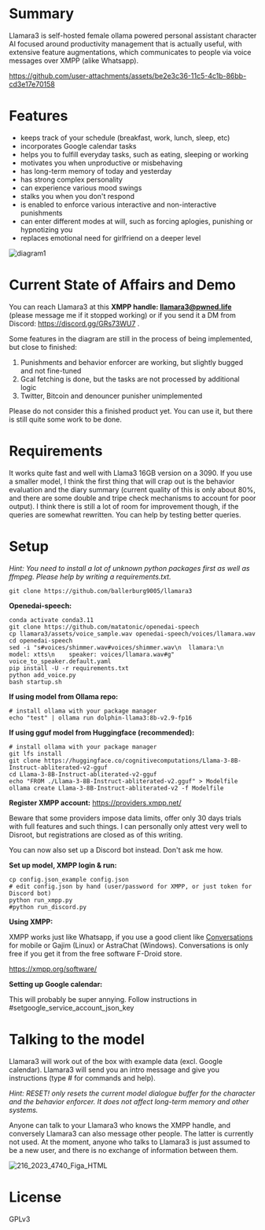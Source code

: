 Summary
=======

Llamara3 is self-hosted female ollama powered personal assistant character AI focused around productivity management that is actually useful, with extensive feature augmentations, which communicates to people via voice messages over XMPP (alike Whatsapp). 

https://github.com/user-attachments/assets/be2e3c36-11c5-4c1b-86bb-cd3e17e70158

Features
========

* keeps track of your schedule (breakfast, work, lunch, sleep, etc)
* incorporates Google calendar tasks
* helps you to fulfill everyday tasks, such as eating, sleeping or working
* motivates you when unproductive or misbehaving
* has long-term memory of today and yesterday
* has strong complex personality
* can experience various mood swings
* stalks you when you don't respond
* is enabled to enforce various interactive and non-interactive punishments
* can enter different modes at will, such as forcing aplogies, punishing or hypnotizing you
* replaces emotional need for girlfriend on a deeper level

![diagram1](https://github.com/user-attachments/assets/6d6f6c3d-66b7-4191-9baa-f16577ab8dba)

Current State of Affairs and Demo
=================================

You can reach Llamara3 at this **XMPP handle: llamara3@pwned.life** (please message me if it stopped working) or if you send it a DM from Discord: https://discord.gg/GRs73WU7 .

Some features in the diagram are still in the process of being implemented, but close to finished:

1. Punishments and behavior enforcer are working, but slightly bugged and not fine-tuned
2. Gcal fetching is done, but the tasks are not processed by additional logic
3. Twitter, Bitcoin and denouncer punisher unimplemented

Please do not consider this a finished product yet. You can use it, but there is still quite some work to be done.

Requirements
============

It works quite fast and well with Llama3 16GB version on a 3090. If you use a smaller model, I think the first thing that will crap out is the behavior evaluation and the diary summary (current quality of this is only about 80%, and there are some double and tripe check mechanisms to account for poor output). I think there is still a lot of room for improvement though, if the queries are somewhat rewritten. You can help by testing better queries.

Setup
=====

*Hint: You need to install a lot of unknown python packages first as well as ffmpeg. Please help by writing a requirements.txt.*

```
git clone https://github.com/ballerburg9005/llamara3
```

**Openedai-speech:**
```
conda activate conda3.11
git clone https://github.com/matatonic/openedai-speech
cp llamara3/assets/voice_sample.wav openedai-speech/voices/llamara.wav
cd openedai-speech
sed -i "s#voices/shimmer.wav#voices/shimmer.wav\n  llamara:\n    model: xtts\n    speaker: voices/llamara.wav#g" voice_to_speaker.default.yaml
pip install -U -r requirements.txt
python add_voice.py
bash startup.sh
```

**If using model from Ollama repo:**
```
# install ollama with your package manager
echo "test" | ollama run dolphin-llama3:8b-v2.9-fp16
```

**If using gguf model from Huggingface (recommended):**
```
# install ollama with your package manager
git lfs install
git clone https://huggingface.co/cognitivecomputations/Llama-3-8B-Instruct-abliterated-v2-gguf
cd Llama-3-8B-Instruct-abliterated-v2-gguf
echo "FROM ./Llama-3-8B-Instruct-abliterated-v2.gguf" > Modelfile
ollama create Llama-3-8B-Instruct-abliterated-v2 -f Modelfile
```

**Register XMPP account:** https://providers.xmpp.net/

Beware that some providers impose data limits, offer only 30 days trials with full features and such things. I can personally only attest very well to Disroot, but registrations are closed as of this writing.

You can now also set up a Discord bot instead. Don't ask me how.

**Set up model, XMPP login & run:**
```
cp config.json_example config.json
# edit config.json by hand (user/password for XMPP, or just token for Discord bot)
python run_xmpp.py
#python run_discord.py
```

**Using XMPP:**

XMPP works just like Whatsapp, if you use a good client like [Conversations](https://f-droid.org/packages/eu.siacs.conversations/) for mobile or Gajim (Linux) or AstraChat (Windows). Conversations is only free if you get it from the free software F-Droid store.

https://xmpp.org/software/

**Setting up Google calendar:**

This will probably be super annying. Follow instructions in #setgoogle_service_account_json_key

Talking to the model
====================

Llamara3 will work out of the box with example data (excl. Google calendar). Llamara3 will send you an intro message and give you instructions (type # for commands and help).

*Hint: RESET! only resets the current model dialogue buffer for the character and the behavior enforcer. It does not affect long-term memory and other systems.*

Anyone can talk to your Llamara3 who knows the XMPP handle, and conversely Llamara3 can also message other people. The latter is currently not used. At the moment, anyone who talks to Llamara3 is just assumed to be a new user, and there is no exchange of information between them.

![216_2023_4740_Figa_HTML](https://github.com/user-attachments/assets/86190512-202a-4053-934b-90f6af902f79)

License
=======

GPLv3
